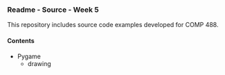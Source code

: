 ### Readme - Source - Week 5

This repository includes source code examples developed for COMP 488.

#### Contents

* Pygame
  * drawing
